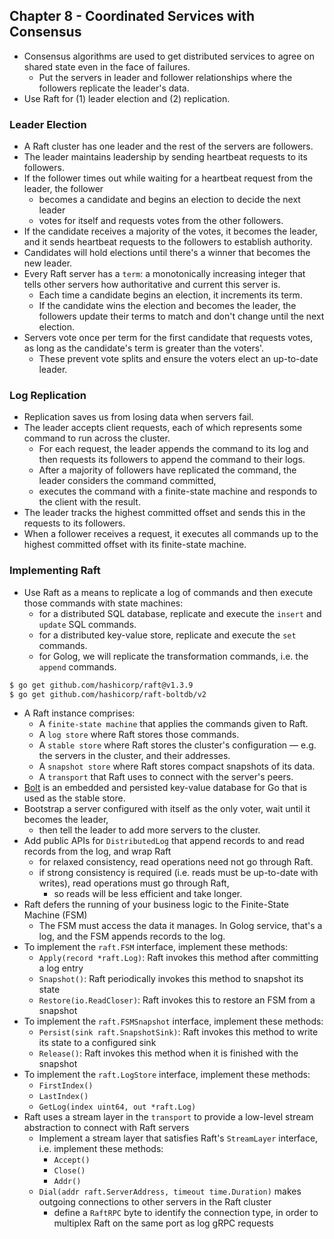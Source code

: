 ## Chapter 8 - Coordinated Services with Consensus

- Consensus algorithms are used to get distributed services to agree on shared state even in the face of failures.
  - Put the servers in leader and follower relationships where the followers replicate the leader's data.
- Use Raft for (1) leader election and (2) replication.

### Leader Election
- A Raft cluster has one leader and the rest of the servers are followers.
- The leader maintains leadership by sending heartbeat requests to its followers.
- If the follower times out while waiting for a heartbeat request from the leader, the follower
  - becomes a candidate and begins an election to decide the next leader
  - votes for itself and requests votes from the other followers.
- If the candidate receives a majority of the votes, it becomes the leader, and it sends heartbeat requests to the followers to establish authority.
- Candidates will hold elections until there's a winner that becomes the new leader.
- Every Raft server has a `term`: a monotonically increasing integer that tells other servers how authoritative and current this server is.
  - Each time a candidate begins an election, it increments its term.
  - If the candidate wins the election and becomes the leader, the followers update their terms to match and don't change until the next election.
- Servers vote once per term for the first candidate that requests votes, as long as the candidate's term is greater than the voters'.
  - These prevent vote splits and ensure the voters elect an up-to-date leader.

### Log Replication
- Replication saves us from losing data when servers fail.
- The leader accepts client requests, each of which represents some command to run across the cluster.
  - For each request, the leader appends the command to its log and then requests its followers to append the command to their logs.
  - After a majority of followers have replicated the command, the leader considers the command committed,
  - executes the command with a finite-state machine and responds to the client with the result.
- The leader tracks the highest committed offset and sends this in the requests to its followers.
- When a follower receives a request, it executes all commands up to the highest committed offset with its finite-state machine.

### Implementing Raft
- Use Raft as a means to replicate a log of commands and then execute those commands with state machines:
  - for a distributed SQL database, replicate and execute the `insert` and `update` SQL commands.
  - for a distributed key-value store, replicate and execute the `set` commands.
  - for Golog, we will replicate the transformation commands, i.e. the `append` commands.
```bash
$ go get github.com/hashicorp/raft@v1.3.9
$ go get github.com/hashicorp/raft-boltdb/v2
```
- A Raft instance comprises:
  - A `finite-state machine` that applies the commands given to Raft.
  - A `log store` where Raft stores those commands.
  - A `stable store` where Raft stores the cluster's configuration — e.g. the servers in the cluster, and their addresses.
  - A `snapshot store` where Raft stores compact snapshots of its data.
  - A `transport` that Raft uses to connect with the server's peers.
- [Bolt](https://github.com/etcd-io/bbolt) is an embedded and persisted key-value database for Go that is used as the stable store.
- Bootstrap a server configured with itself as the only voter, wait until it becomes the leader,
  - then tell the leader to add more servers to the cluster.
- Add public APIs for `DistributedLog` that append records to and read records from the log, and wrap Raft
  - for relaxed consistency, read operations need not go through Raft.
  - if strong consistency is required (i.e. reads must be up-to-date with writes), read operations must go through Raft,
    - so reads will be less efficient and take longer.
- Raft defers the running of your business logic to the Finite-State Machine (FSM)
  - The FSM must access the data it manages. In Golog service, that's a log, and the FSM appends records to the log.
- To implement the `raft.FSM` interface, implement these methods:
  - `Apply(record *raft.Log)`: Raft invokes this method after committing a log entry
  - `Snapshot()`: Raft periodically invokes this method to snapshot its state
  - `Restore(io.ReadCloser)`: Raft invokes this to restore an FSM from a snapshot
- To implement the `raft.FSMSnapshot` interface, implement these methods:
  - `Persist(sink raft.SnapshotSink)`: Raft invokes this method to write its state to a configured sink
  - `Release()`: Raft invokes this method when it is finished with the snapshot
- To implement the `raft.LogStore` interface, implement these methods:
  - `FirstIndex()`
  - `LastIndex()`
  - `GetLog(index uint64, out *raft.Log)`
- Raft uses a stream layer in the `transport` to provide a low-level stream abstraction to connect with Raft servers
  - Implement a stream layer that satisfies Raft's `StreamLayer` interface, i.e. implement these methods:
    - `Accept()`
    - `Close()`
    - `Addr()`
  - `Dial(addr raft.ServerAddress, timeout time.Duration)` makes outgoing connections to other servers in the Raft cluster
    - define a `RaftRPC` byte to identify the connection type, in order to multiplex Raft on the same port as log gRPC requests
